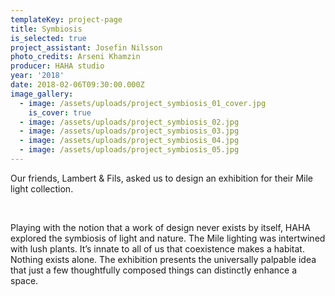 ```yaml
---
templateKey: project-page
title: Symbiosis
is_selected: true
project_assistant: Josefin Nilsson
photo_credits: Arseni Khamzin
producer: HAHA studio
year: '2018'
date: 2018-02-06T09:30:00.000Z
image_gallery:
  - image: /assets/uploads/project_symbiosis_01_cover.jpg
    is_cover: true
  - image: /assets/uploads/project_symbiosis_02.jpg
  - image: /assets/uploads/project_symbiosis_03.jpg
  - image: /assets/uploads/project_symbiosis_04.jpg
  - image: /assets/uploads/project_symbiosis_05.jpg
---
```

Our friends, Lambert & Fils, asked us to design an exhibition for their Mile light collection.

<br/>

Playing with the notion that a work of design never exists by itself, HAHA explored the symbiosis of light and nature. The Mile lighting was intertwined with lush plants. It’s innate to all of us that coexistence makes a habitat. Nothing exists alone. The exhibition presents the universally palpable idea that just a few thoughtfully composed things can distinctly enhance a space.
